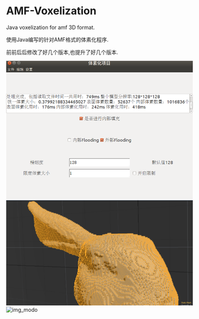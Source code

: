 # AMF-Voxelization
Java voxelization for amf 3D format.

使用Java编写的针对AMF格式的体素化程序.

前前后后修改了好几个版本,也提升了好几个版本.

![img_example](img/gui_example.png)
![img_modo](screenshots/model/modo_edge.png)
![img_modo](screenshots/model/modo_render.png)
